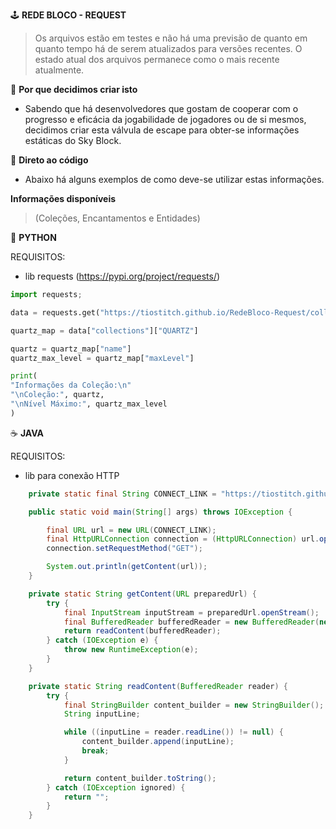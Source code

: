 🕹 **REDE BLOCO - REQUEST**
> Os arquivos estão em testes e não há uma previsão de quanto em quanto tempo há de serem atualizados para versões recentes.
> O estado atual dos arquivos permanece como o mais recente atualmente.

🔩 **Por que decidimos criar isto**
- Sabendo que há desenvolvedores que gostam de cooperar com o progresso e eficácia da jogabilidade de jogadores ou de si mesmos, decidimos criar esta válvula de escape para obter-se informações estáticas do Sky Block.


🧪 **Direto ao código**
- Abaixo há alguns exemplos de como deve-se utilizar estas informações.

**Informações disponíveis**
> (Coleções, Encantamentos e Entidades)

🐍 **PYTHON**

  REQUISITOS:
  - lib requests (https://pypi.org/project/requests/)

```python
import requests;

data = requests.get("https://tiostitch.github.io/RedeBloco-Request/collections.json").json();

quartz_map = data["collections"]["QUARTZ"]

quartz = quartz_map["name"]
quartz_max_level = quartz_map["maxLevel"]

print(
"Informações da Coleção:\n"
"\nColeção:", quartz,
"\nNível Máximo:", quartz_max_level
)
```

☕ **JAVA**

  REQUISITOS:
  - lib para conexão HTTP

```java
    private static final String CONNECT_LINK = "https://tiostitch.github.io/RedeBloco-Request/collections.json";

    public static void main(String[] args) throws IOException {

        final URL url = new URL(CONNECT_LINK);
        final HttpURLConnection connection = (HttpURLConnection) url.openConnection();
        connection.setRequestMethod("GET");

        System.out.println(getContent(url));
    }

    private static String getContent(URL preparedUrl) {
        try {
            final InputStream inputStream = preparedUrl.openStream();
            final BufferedReader bufferedReader = new BufferedReader(new InputStreamReader(inputStream, StandardCharsets.UTF_8));
            return readContent(bufferedReader);
        } catch (IOException e) {
            throw new RuntimeException(e);
        }
    }

    private static String readContent(BufferedReader reader) {
        try {
            final StringBuilder content_builder = new StringBuilder();
            String inputLine;

            while ((inputLine = reader.readLine()) != null) {
                content_builder.append(inputLine);
                break;
            }

            return content_builder.toString();
        } catch (IOException ignored) {
            return "";
        }
    }
```

